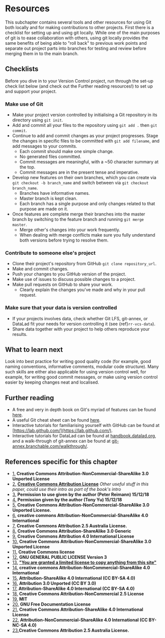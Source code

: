 # Resources

This subchapter contains several tools and other resources for using Git both locally and for making contributions to other projects. First there is a checklist for setting up and using git locally. 
While one of the main purposes of git is to ease collaboration with others, using git locally provides the same benefits of being able to "roll back" to previous work points and separate out project parts into branches for testing and review before merging them in to the main branch. 

## Checklists

Before you dive in to your Version Control project, run through the set-up check list below (and check out the Further reading resources!) to set up and support your project. 

### Make use of Git
- Make your project version controlled by initialising a Git repository in its directory using `git init`.
- Add and commit all your files to the repository using `git add .` then `git commit`.
- Continue to add and commit changes as your project progresses. Stage the changes in specific files to be committed with `git add filename`, and add messages to your commits.
  - Each commit should make one simple change.
  - No generated files committed.
  - Commit messages are meaningful, with a ~50 character summary at the top.
  - Commit messages are in the present tense and imperative.
- Develop new features on their own branches, which you can create via `git checkout -b branch_name` and switch between via `git checkout branch_name`.
  - Branches have informative names.
  - Master branch is kept clean.
  - Each branch has a single purpose and only changes related to that purpose are made on it.
- Once features are complete merge their branches into the master branch by switching to the feature branch and running `git merge master`.
  - Merge other's changes into your work frequently.
  - When dealing with merge conflicts make sure you fully understand both versions before trying to resolve them.

### Contribute to someone else's project
- Clone their project's repository from GitHub `git clone repository_url`.
- Make and commit changes.
- Push your changes to you GitHub version of the project.
- Make use of issues to discuss possible changes to a project.
- Make pull requests on GitHub to share your work.
  - Clearly explain the changes you've made and why in your pull request.

### Make sure that your data is version controlled
- If your projects involves data, check whether Git LFS, git-annex, or DataLad fit your needs for version controlling it (see {ref}`rr-vcs-data`).
- Share data together with your project to help others reproduce your results.

## What to learn next

Look into best practice for writing good quality code (for example, good naming conventions, informative comments, modular code structure).
Many such skills are either also applicable for using version control well, for example, for writing good commit messages, or make using version control easier by keeping changes neat and localised.

## Further reading

- A free and very in depth book on Git's myriad of features can be found [here](https://Git-scm.com/book/en/v2).
- A useful Git cheat sheet can be found [here](https://education.github.com/git-cheat-sheet-education.pdf).
- Interactive tutorials for familiarising yourself with GitHub can be found at [https://lab.github.com/](https://lab.github.com/).
- Interactive tutorials for DataLad can be found at [handbook.datalad.org](http://handbook.datalad.org), and a walk-through of git-annex can be found at [git-annex.branchable.com/walkthrough/](https://git-annex.branchable.com/walkthrough/).

## References specific for this chapter

- [1.](https://git-scm.com/book/en/v2/Getting-Started-About-Version-Controls) **Creative Commons Attribution-NonCommercial-ShareAlike 3.0 Unported License**
- [2.](https://link.springer.com/article/10.1186/1751-0473-8-7) **[Creative Commons Attribution License](http://creativecommons.org/licenses/by/2.0)** *Other useful stuff in this paper, could use their intro as part of the book's intro*
- [3.](http://crlionline.net/node/198) **Permission to use given by the author (Peter Reimann) 15/12/18**
- [4.](https://tonysyu.github.io/source-control-for-scientists-and-soloists.html#.XA6Q3mj7RPY) **Permission given by the author (Tony Yu) 15/12/18**
- [5.](https://git-scm.com/book/en/v2/Git-Basics-Getting-a-Git-Repository#ch02-git-basics-chapter) **Creative Commons Attribution-NonCommercial-ShareAlike 3.0 Unported License.**
- [6.](https://githowto.com/undoing_committed_changes) **creative commons Attribution-NonCommercial-ShareAlike 4.0 International**
- [7.](https://www.atlassian.com/git/tutorials/saving-changes/git-diff) **Creative Commons Attribution 2.5 Australia License.**
- [8.](http://sethrobertson.github.io/GitBestPractices/) **Creative Commons Attribution-ShareAlike 3.0 Generic**
- [9.](https://guide.esciencecenter.nl/best_practices/version_control.html) **Creative Commons Attribution 4.0 International License**
- [10.](https://git-scm.com/book/en/v2/Distributed-Git-Contributing-to-a-Project) **Creative Commons Attribution-NonCommercial-ShareAlike 3.0 Unported License**
- [11.](https://opensource.com/article/18/5/git-branching) **Creative Commons license**
- [12.](https://github.com/Kunena/Kunena-Forum/wiki/Create-a-new-branch-with-git-and-manage-branches) **GNU GENERAL PUBLIC LICENSE Version 3**
- [13.](http://genomewiki.ucsc.edu/index.php/Resolving_merge_conflicts_in_Git) **["You are granted a limited license to copy anything from this site"](http://genomewiki.ucsc.edu/index.php/Genomewiki:General_disclaimer)**
- [14.](https://githowto.com/resolving_conflicts) **creative commons Attribution-NonCommercial-ShareAlike 4.0 International**
- [15.](https://opensource.com/article/18/1/step-step-guide-git) **Attribution-ShareAlike 4.0 International (CC BY-SA 4.0)**
- [16.](https://kbroman.org/github_tutorial/pages/init.html) **Attribution 3.0 Unported (CC BY 3.0)**
- [17.](https://opensource.com/article/18/2/how-clone-modify-add-delete-git-files) **Attribution-ShareAlike 4.0 International (CC BY-SA 4.0)**
- [18.](https://thejunkland.com/blog/how-to-write-good-readme.html) **Creative Commons Attribution-NonCommercial 2.5 License**
- [19.](https://gist.github.com/PurpleBooth/109311bb0361f32d87a2) **MIT**
- [20.](https://commons.wikimedia.org/wiki/Taj_Mahal#/media/File:Taj_Mahal_in_March_2004.jpg) **GNU Free Documentation License**
- [21.](https://juristr.com/blog/2013/04/git-explained/) **Creative Commons Attribution-ShareAlike 4.0 International License**
- [22.](http://simpleprimate.com/github-for-web-designers/glossary.html) **Attribution-NonCommercial-ShareAlike 4.0 International (CC BY-NC-SA 4.0)**
- [23.](https://www.atlassian.com/git/tutorials/merging-vs-rebasing)**Creative Commons Attribution 2.5 Australia License.**
